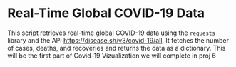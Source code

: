 # Real-Time Global COVID-19 Data

This script retrieves real-time global COVID-19 data using the `requests` library and the API https://disease.sh/v3/covid-19/all. It fetches the number of cases, deaths, and recoveries and returns the data as a dictionary. This will be the first part of Covid-19 Vizualization we will complete in proj 6

